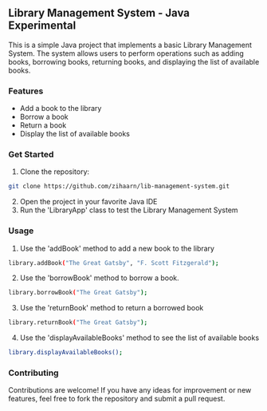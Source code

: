 ## Library Management System - Java Experimental
This is a simple Java project that implements a basic Library Management System. The system allows users to perform operations such as adding books, borrowing books, returning books, and displaying the list of available books.

### Features
- Add a book to the library
- Borrow a book
- Return a book
- Display the list of available books
### Get Started
1. Clone the repository:
```bash
git clone https://github.com/zihaarn/lib-management-system.git
```
2. Open the project in your favorite Java IDE
3. Run the 'LibraryApp' class to test the Library Management System

### Usage
1. Use the 'addBook' method to add a new book to the library
```bash
library.addBook("The Great Gatsby", "F. Scott Fitzgerald");
```
2. Use the 'borrowBook' method to borrow a book.
```bash
library.borrowBook("The Great Gatsby");
```
3. Use the 'returnBook' method to return a borrowed book
```bash
library.returnBook("The Great Gatsby");
```
4. Use the 'displayAvailableBooks' method to see the list of available books
```bash
library.displayAvailableBooks();
```

### Contributing
Contributions are welcome! 
If you have any ideas for improvement or new features, feel free to fork the repository and submit a pull request.
